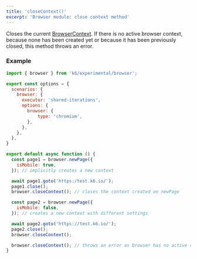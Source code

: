 ```yaml
---
title: 'closeContext()'
excerpt: 'Browser module: close context method'
---
```


Closes the current [BrowserContext](/javascript-api/k6-experimental/browser/browsercontext/). If there is no active browser context, because none has been created yet or because it has been previously closed, this method throws an error.


### Example

```javascript
import { browser } from 'k6/experimental/browser';

export const options = {
  scenarios: {
    browser: {
      executor: 'shared-iterations',
      options: {
        browser: {
            type: 'chromium',
        },
      },
    },
  },
}

export default async function () {
  const page1 = browser.newPage({
    isMobile: true,
  }); // implicitly creates a new context

  await page1.goto('https:/test.k6.io/');
  page1.close();
  browser.closeContext(); // closes the context created on newPage

  const page2 = browser.newPage({
    isMobile: false,
  }); // creates a new context with different settings

  await page2.goto('https://test.k6.io/');
  page2.close();
  browser.closeContext();

  browser.closeContext(); // throws an error as browser has no active context
}
```

